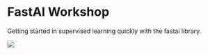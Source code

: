 # FastAI Workshop

Getting started in supervised learning quickly with the fastai library.


<a href="https://colab.research.google.com/github/computableai/fastai-workshop/blob/master/workshop.ipynb"><img src="https://colab.research.google.com/assets/colab-badge.svg"></a>
